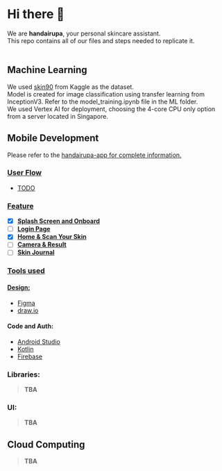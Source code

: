 # Hi there 👋

We are <b>handairupa</b>, your personal skincare assistant.
<br>
This repo contains all of our files and steps needed to replicate it.
<br>
<br>
## Machine Learning
We used <a href=https://www.kaggle.com/datasets/dinartas/skin90>skin90</a> from Kaggle as the dataset.
<br>
Model is created for image classification using transfer learning from InceptionV3. Refer to the model_training.ipynb file in the ML folder.
<br>
We used Vertex AI for deployment, choosing the 4-core CPU only option from a server located in Singapore.

## Mobile Development
Please refer to the <a href ="https://github.com/handairupa/handairupa-app">handairupa-app</b> for complete information.

### User Flow
- TODO

### Feature
- [x] <b>Splash Screen and Onboard</b>
- [ ] <b>Login Page</b>
- [x] <b>Home & Scan Your Skin</b>
- [ ] <b>Camera & Result</b>
- [ ] <b>Skin Journal</b>

### Tools used
#### Design: 
- <a href ="https://www.figma.com/proto/2tpDNyCJ6sj59apdSkrjAN/handairupa-prototype?node-id=11%3A122&scaling=scale-down&page-id=1%3A2&starting-point-node-id=11%3A122">Figma</a>
- <a href ="">draw.io</a>

#### Code and Auth: 
- <a href ="https://developer.android.com/?hl=id">Android Studio</a>
- <a href ="https://kotlinlang.org">Kotlin</a>
- <a href ="https://firebase.google.com">Firebase</a>

### Libraries: 
> **TBA**

### UI: 
> **TBA**

## Cloud Computing
> **TBA**
